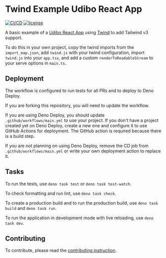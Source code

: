 # Twind Example Udibo React App

[![CI/CD](https://github.com/udibo/react_app_example_twind/actions/workflows/main.yml/badge.svg?branch=main)](https://github.com/udibo/react_app_example_twind/actions/workflows/main.yml)
[![license](https://img.shields.io/github/license/udibo/react_app_example_twind)](https://github.com/udibo/react_app_example_twind/blob/main/LICENSE)

A basic example of a [Udibo React App](https://deno.land/x/udibo_react_app)
using [Twind](https://twind.style/) to add Tailwind v3 support.

To do this in your own project, copy the twind imports from the
`import_map.json`, add `twind.js` with your twind configuration, import
`twind.js` into your `app.tsx`, and add a custom `renderToReadableStream` to
your serve options in `main.ts`.

## Deployment

The workflow is configured to run tests for all PRs and to deploy to Deno
Deploy.

If you are forking this repository, you will need to update the workflow.

If you are using Deno Deploy, you should update `.github/workflows/main.yml` to
use your project. If you don't have a project created yet on Deno Deploy, create
a new one and configure it to use GitHub Actions for deployment. The GitHub
action is required because there is a build step.

If you are not planning on using Deno Deploy, remove the CD job from
`.github/workflows/main.yml` or write your own deployment action to replace it.

## Tasks

To run the tests, use `deno task test` or `deno task test-watch`.

To check formatting and run lint, use `deno task check`.

To create a production build and to run the production build, use
`deno task build` and `deno task run`.

To run the application in development mode with live reloading, use
`deno task dev`.

## Contributing

To contribute, please read the [contributing instruction](CONTRIBUTING.md).
